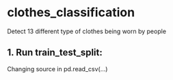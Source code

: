 # clothes_classification
Detect 13 different type of clothes being worn by people 

## 1. Run train_test_split:
Changing source in pd.read_csv(...)
